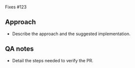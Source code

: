 <!-- Please reference the issue number this pull request addresses. -->
Fixes #123


## Approach

- Describe the approach and the suggested implementation.


## QA notes

- Detail the steps needed to verify the PR.
